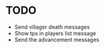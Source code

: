 # TODO

- Send villager death messages
- Show tps in players list message
- Send the advancement messages

